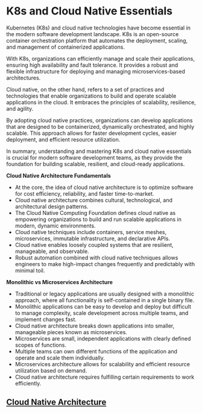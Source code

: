 # K8s and Cloud Native Essentials

Kubernetes (K8s) and cloud native technologies have become essential in the modern software development landscape. K8s is an open-source container orchestration platform that automates the deployment, scaling, and management of containerized applications.

With K8s, organizations can efficiently manage and scale their applications, ensuring high availability and fault tolerance. It provides a robust and flexible infrastructure for deploying and managing microservices-based architectures.

Cloud native, on the other hand, refers to a set of practices and technologies that enable organizations to build and operate scalable applications in the cloud. It embraces the principles of scalability, resilience, and agility.

By adopting cloud native practices, organizations can develop applications that are designed to be containerized, dynamically orchestrated, and highly scalable. This approach allows for faster development cycles, easier deployment, and efficient resource utilization.

In summary, understanding and mastering K8s and cloud native essentials is crucial for modern software development teams, as they provide the foundation for building scalable, resilient, and cloud-ready applications.

**Cloud Native Architecture Fundamentals**

- At the core, the idea of cloud native architecture is to optimize software for cost efficiency, reliability, and faster time-to-market.
- Cloud native architecture combines cultural, technological, and architectural design patterns.
- The Cloud Native Computing Foundation defines cloud native as empowering organizations to build and run scalable applications in modern, dynamic environments.
- Cloud native techniques include containers, service meshes, microservices, immutable infrastructure, and declarative APIs.
- Cloud native enables loosely coupled systems that are resilient, manageable, and observable.
- Robust automation combined with cloud native techniques allows engineers to make high-impact changes frequently and predictably with minimal toil.

**Monolithic vs Microservices Architecture**

- Traditional or legacy applications are usually designed with a monolithic approach, where all functionality is self-contained in a single binary file.
- Monolithic applications can be easy to develop and deploy but difficult to manage complexity, scale development across multiple teams, and implement changes fast.
- Cloud native architecture breaks down applications into smaller, manageable pieces known as microservices.
- Microservices are small, independent applications with clearly defined scopes of functions.
- Multiple teams can own different functions of the application and operate and scale them individually.
- Microservices architecture allows for scalability and efficient resource utilization based on demand.
- Cloud native architecture requires fulfilling certain requirements to work efficiently.


## [**Cloud Native Architecture**](https://kevinsulatra.github.io/k8snotes/kcna_notes/cloud_native_architecture/cn_arch.html)
